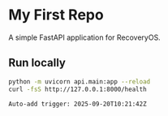 # My First Repo

A simple FastAPI application for RecoveryOS.

## Run locally
```bash
python -m uvicorn api.main:app --reload
curl -fsS http://127.0.0.1:8000/health

Auto-add trigger: 2025-09-20T10:21:42Z
